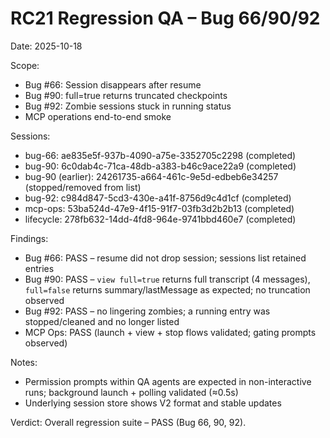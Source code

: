 # RC21 Regression QA – Bug 66/90/92
Date: 2025-10-18

Scope:
- Bug #66: Session disappears after resume
- Bug #90: full=true returns truncated checkpoints
- Bug #92: Zombie sessions stuck in running status
- MCP operations end-to-end smoke

Sessions:
- bug-66: ae835e5f-937b-4090-a75e-3352705c2298 (completed)
- bug-90: 6c0dab4c-71ca-48db-a383-b46c9ace22a9 (completed)
- bug-90 (earlier): 24261735-a664-461c-9e5d-edbeb6e34257 (stopped/removed from list)
- bug-92: c984d847-5cd3-430e-a41f-8756d9c4d1cf (completed)
- mcp-ops: 53ba524d-47e9-4f15-91f7-03fb3d2b2b13 (completed)
- lifecycle: 278fb632-14dd-4fd8-964e-9741bbd460e7 (completed)

Findings:
- Bug #66: PASS – resume did not drop session; sessions list retained entries
- Bug #90: PASS – `view full=true` returns full transcript (4 messages), `full=false` returns summary/lastMessage as expected; no truncation observed
- Bug #92: PASS – no lingering zombies; a running entry was stopped/cleaned and no longer listed
- MCP Ops: PASS (launch + view + stop flows validated; gating prompts observed)

Notes:
- Permission prompts within QA agents are expected in non-interactive runs; background launch + polling validated (≈0.5s)
- Underlying session store shows V2 format and stable updates

Verdict: Overall regression suite – PASS (Bug 66, 90, 92).
